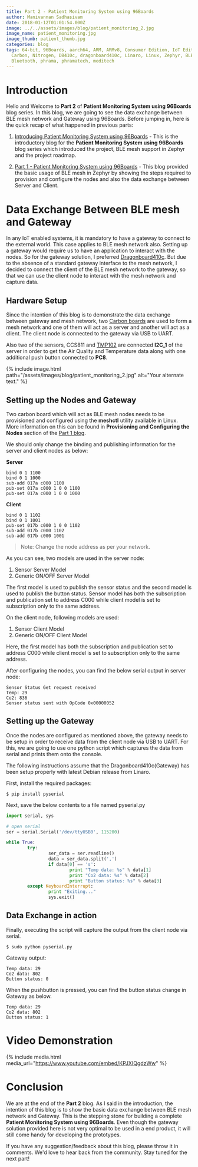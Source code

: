 ```yaml
---
title: Part 2 - Patient Monitoring System using 96Boards
author: Manivannan Sadhasivam
date: 2018-01-12T01:01:54.000Z
image: ../../assets/images/blog/patient_monitoring_2.jpg
image_name: patient_monitoring.jpg
image_thumb: patient_thumb.jpg
categories: blog
tags: 64-bit, 96Boards, aarch64, ARM, ARMv8, Consumer Edition, IoT Edition,
  Carbon, Nitrogen, DB410c, dragonboard410c, Linaro, Linux, Zephyr, BLE, Mesh,
  Bluetooth, phrama, phramatech, meditech
---
```


# **Introduction**

Hello and Welcome to **Part 2** of **Patient Monitoring System using 96Boards**
blog series. In this blog, we are going to see the data exchange between BLE
mesh network and Gateway using 96Boards. Before jumping in, here is the quick
recap of what happened in previous parts:

1. [Introducing Patient Monitoring System using 96Boards](https://www.96boards.org/blog/patient-monitoring-system-into/) - This
is the introductory blog for the **Patient Monitoring System using 96Boards**
blog series which introduced the project, BLE mesh support in Zephyr
and the project roadmap.

2. [Part 1 - Patient Monitoring System using 96Boards](https://www.96boards.org/blog/patient-monitoring-system-part1/) - This
blog provided the basic usage of BLE mesh in Zephyr by showing the steps
required to provision and configure the nodes and also the data exchange
between Server and Client.

# Data Exchange Between BLE mesh and Gateway

In any IoT enabled systems, it is mandatory to have a gateway to connect
to the external world. This case applies to BLE mesh network also. Setting
up a gateway would require us to have an application to interact with the nodes.
So for the gateway solution, I preferred [Dragonboard410c](https://www.96boards.org/product/dragonboard410c/).
But due to the absence of a standard gateway interface to the mesh network, I
decided to connect the client of the BLE mesh network to the gateway, so
that we can use the client node to interact with the mesh network and capture
data.


## Hardware Setup

Since the intention of this blog is to demonstrate the data exchange between
gateway and mesh network, two [Carbon boards](https://www.96boards.org/product/carbon/)
are used to form a mesh network and one of them will act as a server and another
will act as a client. The client node is connected to the gateway via USB to
UART.

Also two of the sensors, CCS811
and [TMP102](http://www.ti.com/product/TMP102) are connected **I2C_1** of the server in order
to get the Air Quality and Temperature data along with one additional push button
connected to **PC8**.

{% include image.html path="/assets/images/blog/patient_monitoring_2.jpg" alt="Your alternate text." %}

## Setting up the Nodes and Gateway

Two carbon board which will act as BLE mesh nodes needs to be provisioned and
configured using the **meshctl** utility available in Linux. More information
on this can be found in **Provisioning and Configuring the Nodes** section of
the [Part 1 blog](https://www.96boards.org/blog/patient-monitoring-system-part1/).

We should only change the binding and publishing information for the server and
client nodes as below:

**Server**
```shell
bind 0 1 1100
bind 0 1 1000
sub-add 017a c000 1100
pub-set 017a c000 1 0 0 1100
pub-set 017a c000 1 0 0 1000
```

**Client**
```shell
bind 0 1 1102
bind 0 1 1001
pub-set 017b c000 1 0 0 1102
sub-add 017b c000 1102
sub-add 017b c000 1001
```

> Note: Change the node address as per your network.

As you can see, two models are used in the server node:

1. Sensor Server Model
2. Generic ON/OFF Server Model

The first model is used to publish the sensor status and the second model is used
to publish the button status. Sensor model has both the subscription and
publication set to address C000 while client model is set to subscription
only to the same address.

On the client node, following models are used:

1. Sensor Client Model
2. Generic ON/OFF Client Model

Here, the first model has both the subscription and publication set to address C000
while client model is set to subscription only to the same address.

After configuring the nodes, you can find the below serial output in server node:

```shell
Sensor Status Get request received
Temp: 29
Co2: 836
Sensor status sent with OpCode 0x00000052
```

## Setting up the Gateway

Once the nodes are configured as mentioned above, the gateway needs to be setup
in order to receive data from the client node via USB to UART. For this, we
are going to use one python script which captures the data from serial and prints
them onto the console.

The following instructions assume that the Dragonboard410c(Gateway) has been
setup properly with latest Debian release from Linaro.

First, install the required packages:

```shell
$ pip install pyserial
```

Next, save the below contents to a file named pyserial.py

```python
import serial, sys

# open serial
ser = serial.Serial('/dev/ttyUSB0', 115200)

while True:
        try:
                ser_data = ser.readline()
                data = ser_data.split(',')
                if data[0] == 's':
                        print "Temp data: %s" % data[1]
                        print "Co2 data: %s" % data[2]
                        print "Button status: %s" % data[3]
        except KeyboardInterrupt:
                print "Exiting..."
                sys.exit()
```

## Data Exchange in action

Finally, executing the script will capture the output from the client node via serial.

```shell
$ sudo python pyserial.py
```

Gateway output:

```shell
Temp data: 29
Co2 data: 802
Button status: 0
```

When the pushbutton is pressed, you can find the button status change in Gateway
as below.

```shell
Temp data: 29
Co2 data: 802
Button status: 1
```

# Video Demonstration

{% include media.html media_url="https://www.youtube.com/embed/KPJXIQgdzWw" %}

# Conclusion

We are at the end of the **Part 2** blog. As I said in the introduction, the intention
of this blog is to show the basic data exchange between BLE mesh network and Gateway.
This is the stepping stone for building a complete **Patient Monitoring System using 96Boards**.
Even though the gateway solution provided here is not very optimal to be used in a
end product, it will still come handy for developing the prototypes.

If you have any suggestion/feedback about this blog, please throw it in comments.
We'd love to hear back from the community. Stay tuned for the next part!
